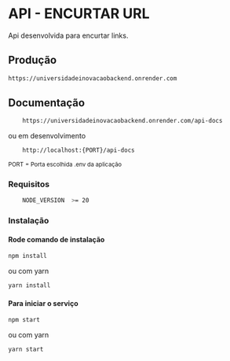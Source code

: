 # API - ENCURTAR URL

Api desenvolvida para encurtar links.


## Produção
```sh
https://universidadeinovacaobackend.onrender.com
```

## Documentação 

```sh
    https://universidadeinovacaobackend.onrender.com/api-docs
```
ou em desenvolvimento
```sh
    http://localhost:{PORT}/api-docs
```
<sup> PORT = Porta escolhida .env da aplicação </sup>


### Requisitos

```sh
    NODE_VERSION  >= 20
```


### Instalação


#### Rode comando de instalação

```sh
npm install
```

ou com yarn

```sh
yarn install
```

#### Para iniciar o serviço

```sh
npm start
```

ou com yarn

```sh
yarn start
```